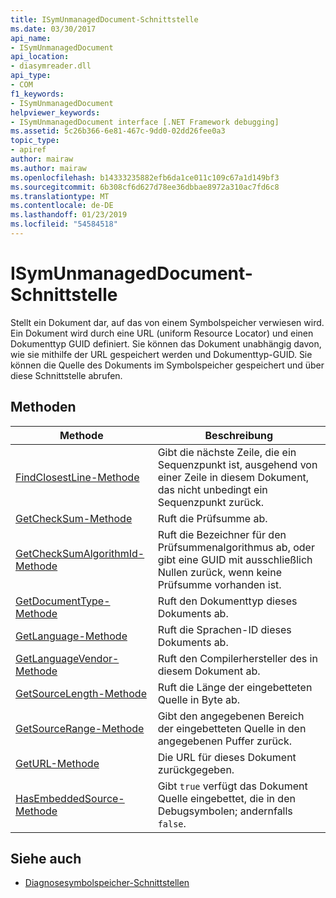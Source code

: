 ```yaml
---
title: ISymUnmanagedDocument-Schnittstelle
ms.date: 03/30/2017
api_name:
- ISymUnmanagedDocument
api_location:
- diasymreader.dll
api_type:
- COM
f1_keywords:
- ISymUnmanagedDocument
helpviewer_keywords:
- ISymUnmanagedDocument interface [.NET Framework debugging]
ms.assetid: 5c26b366-6e81-467c-9dd0-02dd26fee0a3
topic_type:
- apiref
author: mairaw
ms.author: mairaw
ms.openlocfilehash: b14333235882efb6da1ce011c109c67a1d149bf3
ms.sourcegitcommit: 6b308cf6d627d78ee36dbbae8972a310ac7fd6c8
ms.translationtype: MT
ms.contentlocale: de-DE
ms.lasthandoff: 01/23/2019
ms.locfileid: "54584518"
---
```

# <a name="isymunmanageddocument-interface"></a>ISymUnmanagedDocument-Schnittstelle
Stellt ein Dokument dar, auf das von einem Symbolspeicher verwiesen wird. Ein Dokument wird durch eine URL (uniform Resource Locator) und einen Dokumenttyp GUID definiert. Sie können das Dokument unabhängig davon, wie sie mithilfe der URL gespeichert werden und Dokumenttyp-GUID. Sie können die Quelle des Dokuments im Symbolspeicher gespeichert und über diese Schnittstelle abrufen.  
  
## <a name="methods"></a>Methoden  
  
|Methode|Beschreibung|  
|------------|-----------------|  
|[FindClosestLine-Methode](../../../../docs/framework/unmanaged-api/diagnostics/isymunmanageddocument-findclosestline-method.md)|Gibt die nächste Zeile, die ein Sequenzpunkt ist, ausgehend von einer Zeile in diesem Dokument, das nicht unbedingt ein Sequenzpunkt zurück.|  
|[GetCheckSum-Methode](../../../../docs/framework/unmanaged-api/diagnostics/isymunmanageddocument-getchecksum-method.md)|Ruft die Prüfsumme ab.|  
|[GetCheckSumAlgorithmId-Methode](../../../../docs/framework/unmanaged-api/diagnostics/isymunmanageddocument-getchecksumalgorithmid-method.md)|Ruft die Bezeichner für den Prüfsummenalgorithmus ab, oder gibt eine GUID mit ausschließlich Nullen zurück, wenn keine Prüfsumme vorhanden ist.|  
|[GetDocumentType-Methode](../../../../docs/framework/unmanaged-api/diagnostics/isymunmanageddocument-getdocumenttype-method.md)|Ruft den Dokumenttyp dieses Dokuments ab.|  
|[GetLanguage-Methode](../../../../docs/framework/unmanaged-api/diagnostics/isymunmanageddocument-getlanguage-method.md)|Ruft die Sprachen-ID dieses Dokuments ab.|  
|[GetLanguageVendor-Methode](../../../../docs/framework/unmanaged-api/diagnostics/isymunmanageddocument-getlanguagevendor-method.md)|Ruft den Compilerhersteller des in diesem Dokument ab.|  
|[GetSourceLength-Methode](../../../../docs/framework/unmanaged-api/diagnostics/isymunmanageddocument-getsourcelength-method.md)|Ruft die Länge der eingebetteten Quelle in Byte ab.|  
|[GetSourceRange-Methode](../../../../docs/framework/unmanaged-api/diagnostics/isymunmanageddocument-getsourcerange-method.md)|Gibt den angegebenen Bereich der eingebetteten Quelle in den angegebenen Puffer zurück.|  
|[GetURL-Methode](../../../../docs/framework/unmanaged-api/diagnostics/isymunmanageddocument-geturl-method.md)|Die URL für dieses Dokument zurückgegeben.|  
|[HasEmbeddedSource-Methode](../../../../docs/framework/unmanaged-api/diagnostics/isymunmanageddocument-hasembeddedsource-method.md)|Gibt `true` verfügt das Dokument Quelle eingebettet, die in den Debugsymbolen; andernfalls `false`.|  
  
## <a name="see-also"></a>Siehe auch
- [Diagnosesymbolspeicher-Schnittstellen](../../../../docs/framework/unmanaged-api/diagnostics/diagnostics-symbol-store-interfaces.md)
